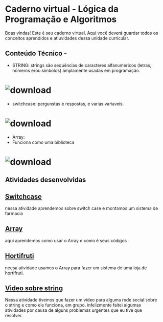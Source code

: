 # Caderno virtual - Lógica da Programação e Algoritmos
Boas vindas! Este é seu caderno virtual. Aqui você deverá guardar todos os conceitos aprendidos e atiuvidades dessa unidade curricular. 

## Conteúdo Técnico -
- STRING:
   strings são sequências de caracteres alfanuméricos (letras, números e/ou símbolos) amplamente usadas em programação.
  
#  ![download](https://github.com/user-attachments/assets/265d93e9-4c4b-4a0f-86bd-836605dba017)

- switchcase:
  pergunstas e respostas, e varias variaveis.
# ![download](https://github.com/user-attachments/assets/d0776d86-f05d-4bf2-a6c0-7fa521ef37e1)
- Array:
- Funciona como uma biblioteca
# ![download](https://github.com/user-attachments/assets/c383aa14-ec59-4bba-9e37-053802e7aa54)

## Atividades desenvolvidas
## [Switchcase](https://codepen.io/Trixxie07/pen/oNroEeW?editors=0012)
nessa atividade aprendemos sobre switch case e montamos um sistema de farmacia
## [Array](https://codepen.io/Trixxie07/pen/yLdpQwg)
aqui aprendemos como usar o Array e como é seus códigos
## [Hortifruti](https://codepen.io/Trixxie07/pen/XWLVoZP?editors=0012)
neesa atividade usamos o Array para fazer um sistema de uma loja de hortifruti.
## [Video sobre string](https://drive.google.com/file/d/1paXleu8y764mI3WU61LKg1o0mRH_kZTu/view?usp=sharing)
Nessa atividade tivemos que fazer um video para alguma rede social sobre o string e como ele funciona, em grupo.
infelizmente faltei algumas atividades por causa de alguns problemas urgentes que eu tive que resolver.
